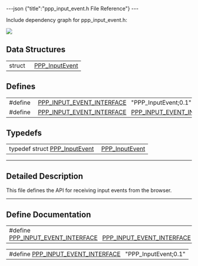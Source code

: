 ---json {"title":"ppp\_input\_event.h File Reference"} ---

Include dependency graph for ppp\_input\_event.h:

![](/docs/native-client/pepper_beta/c/ppp__input__event_8h__incl.png)

Data Structures
---------------

<table><tbody><tr class="odd"><td style="text-align: right;">struct  </td><td><a href="/docs/native-client/pepper_beta/c/struct_p_p_p___input_event__0__1/" class="el">PPP_InputEvent</a></td></tr></tbody></table>

Defines
-------

<table><tbody><tr class="odd"><td style="text-align: right;">#define </td><td><a href="/docs/native-client/pepper_beta/c/ppp__input__event_8h#afcc2e3ed6316bc950b7668d24f1c0476" class="el">PPP_INPUT_EVENT_INTERFACE</a>   "PPP_InputEvent;0.1"</td></tr><tr class="even"><td style="text-align: right;">#define </td><td><a href="/docs/native-client/pepper_beta/c/ppp__input__event_8h#a6e94d8b829723cdeff16b7433c87bbea" class="el">PPP_INPUT_EVENT_INTERFACE</a>   <a href="/docs/native-client/pepper_beta/c/ppp__input__event_8h#afcc2e3ed6316bc950b7668d24f1c0476" class="el">PPP_INPUT_EVENT_INTERFACE</a></td></tr></tbody></table>

Typedefs
--------

<table><tbody><tr class="odd"><td style="text-align: right;">typedef struct <a href="/docs/native-client/pepper_beta/c/struct_p_p_p___input_event__0__1/" class="el">PPP_InputEvent</a> </td><td><a href="/docs/native-client/pepper_beta/c/group___interfaces#ga9c2577b1c089f77e1e467d74bd97a940" class="el">PPP_InputEvent</a></td></tr></tbody></table>

------------------------------------------------------------------------

<span id="details" class="anchor" style="margin: 0;"></span>

Detailed Description
--------------------

This file defines the API for receiving input events from the browser.

------------------------------------------------------------------------

Define Documentation
--------------------

<span id="a6e94d8b829723cdeff16b7433c87bbea" class="anchor" style="margin: 0;"></span>

<table><tbody><tr class="odd"><td>#define <a href="/docs/native-client/pepper_beta/c/ppp__input__event_8h#a6e94d8b829723cdeff16b7433c87bbea" class="el">PPP_INPUT_EVENT_INTERFACE</a>   <a href="/docs/native-client/pepper_beta/c/ppp__input__event_8h#afcc2e3ed6316bc950b7668d24f1c0476" class="el">PPP_INPUT_EVENT_INTERFACE</a></td></tr></tbody></table>

<span id="afcc2e3ed6316bc950b7668d24f1c0476" class="anchor" style="margin: 0;"></span>

<table><tbody><tr class="odd"><td>#define <a href="/docs/native-client/pepper_beta/c/ppp__input__event_8h#afcc2e3ed6316bc950b7668d24f1c0476" class="el">PPP_INPUT_EVENT_INTERFACE</a>   "PPP_InputEvent;0.1"</td></tr></tbody></table>
